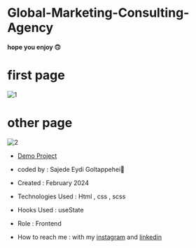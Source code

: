 # Global-Marketing-Consulting-Agency

**hope you enjoy 🙃**

# first page

![1](https://github.com/SajedehEydi/Professional-branding-design-services./assets/155808160/e68e331c-d4e6-4aa1-9346-072e7ef224d1)


# other page

![2](https://github.com/SajedehEydi/Professional-branding-design-services./assets/155808160/8da28a2e-93c3-40b7-a6b4-122f27d878cd)

- [Demo Project]( https://sajedeheydi.github.io/Professional-branding-design-services./)

- coded by : Sajede Eydi Goltappehei🌻

- Created : February 2024

- Technologies Used : Html , css , scss

- Hooks Used : useState 

- Role : Frontend

- How to reach me : with my [instagram](https://www.instagram.com/saji.ad.web?igsh=MW5lOHBscWJyYnpoZQ==) and [linkedin](http://www.linkedin.com/in/sajede-eydi-goltappehei-418ba8222)
